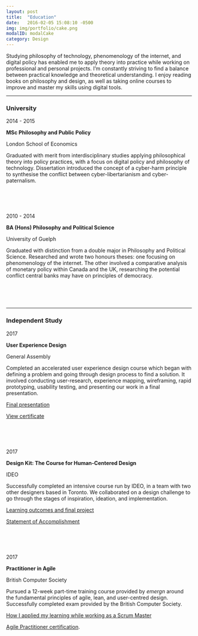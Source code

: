 ```yaml
---
layout: post
title:  "Education"
date:   2016-02-05 15:08:10 -0500
img: img/portfolio/cake.png
modalID: modalCake
category: Design
---
```

<div align="left">
<p>Studying philosophy of technology, phenomenology of the internet, and digital policy has enabled me to apply theory into practice while working on professional and personal projects. I’m constantly striving to find a balance between practical knowledge and theoretical understanding. I enjoy reading books on philosophy and design, as well as taking online courses to improve and master my skills using digital tools. </p>
      </div>
<section class="grid">
      <hr>
      <div class="col lg-3 md-12 sm-12 section-title" align="left">
        <h3>University</h3>
      </div>
      <div class="col lg-3 md-4 sm-12" align="left">
        <p>2014 - 2015</p>
      </div>
      <div class="col lg-6 md-8 sm-12" align="left">
        <p><b>MSc Philosophy and Public Policy</b></p>
        <p>London School of Economics</p>
            
<p>Graduated with merit from interdisciplinary studies applying philosophical theory into policy practices, with a focus on digital policy and philosophy of technology. Dissertation introduced the concept of a cyber-harm principle to synthesise the conflict between cyber-libertarianism and cyber-paternalism.
</p>
      <br> <br> <br>
      </div>
      <div class="col lg-3 md-4 sm-12" align="left">
        <p>2010 - 2014</p>
      </div>
      <div class="col lg-6 md-8 sm-12" align="left">
        <p><b>BA (Hons) Philosophy and Political Science</b></p>
        <p>University of Guelph</p>
        
<p>Graduated with distinction from a double major in Philosophy and Political Science. Researched and wrote two honours theses: one focusing on phenomenology of the internet. The other involved a comparative analysis of monetary policy within Canada and the UK, researching the potential conflict central banks may have on principles of democracy. 
</p>
      <br> <br> <br>
      </div>
<hr width="100%" align="center">
      <div class="col lg-3 md-12 sm-12 section-title" align="left">
        <h3>Independent Study</h3>
      </div>
  <div class="col lg-3 md-4 sm-12" align="left">
        <p>2017</p>
      </div>
      <div class="col lg-6 md-8 sm-12" align="left">
        <p><b>User Experience Design</b></p>
        <p>General Assembly</p>
        
<p>Completed an accelerated user experience design course which began with defining a problem and going through design process to find a solution. It involved conducting user-research, experience mapping, wireframing, rapid prototyping, usability testing, and presenting our work in a final presentation.</p>
        
<p><a href="/docs/GA-Presentation.pdf" target="_blank">Final presentation</a></p>

<p><a href="/docs/GA-UXD-Certificate.pdf" target="_blank">View certificate</a></p>
      <br> <br> <br>
      </div>
      <div class="col lg-3 md-4 sm-12" align="left">
        <p>2017</p>
      </div>
      <div class="col lg-6 md-8 sm-12" align="left">
        <p><b>Design Kit: The Course for Human-Centered Design</b></p>
        <p>IDEO</p>
        
<p>Successfully completed an intensive course run by IDEO, in a team with two other designers based in Toronto. We collaborated on a design challenge to go through the stages of inspiration, ideation, and implementation.</p>
        
<p><a href="/docs/IDEO-Presentation.pdf" target="_blank">Learning outcomes and final project</a></p>

<p><a href="/docs/IDEO-HCD-Certificate.pdf" target="_blank">Statement of Accomplishment</a></p>
      <br> <br> <br>
      </div>
      <div class="col lg-3 md-4 sm-12" align="left">
        <p>2017</p>
      </div>
      <div class="col lg-6 md-8 sm-12" align="left">
        <p><b>Practitioner in Agile</b></p>
        <p>British Computer Society</p>
        
<p>Pursued a 12-week part-time training course provided by <i>emergn</i> around the fundamental principles of agile, lean, and user-centred design. Successfully completed exam provided by the British Computer Society.</p>
    
<p><a href="/docs/Agile-Presentation.pdf" target="_blank">How I applied my learning while working as a Scrum Master</a></p>

<p><a href="/docs/Agile-Practitioner.pdf" target="_blank">Agile Practitioner certification</a>.</p>
        <br> <br> <br>
      </div>
</section>

